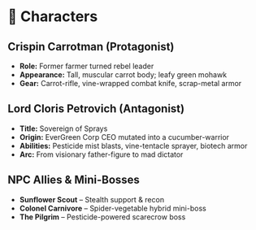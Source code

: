 <!-- docs/characters.md -->

# 🦸 Characters

## Crispin Carrotman (Protagonist)  
- **Role:** Former farmer turned rebel leader  
- **Appearance:** Tall, muscular carrot body; leafy green mohawk  
- **Gear:** Carrot-rifle, vine-wrapped combat knife, scrap-metal armor  

## Lord Cloris Petrovich (Antagonist)  
- **Title:** Sovereign of Sprays  
- **Origin:** EverGreen Corp CEO mutated into a cucumber-warrior  
- **Abilities:** Pesticide mist blasts, vine-tentacle sprayer, biotech armor  
- **Arc:** From visionary father-figure to mad dictator  

## NPC Allies & Mini-Bosses  
- **Sunflower Scout** – Stealth support & recon  
- **Colonel Carnivore** – Spider-vegetable hybrid mini-boss  
- **The Pilgrim** – Pesticide-powered scarecrow boss  
